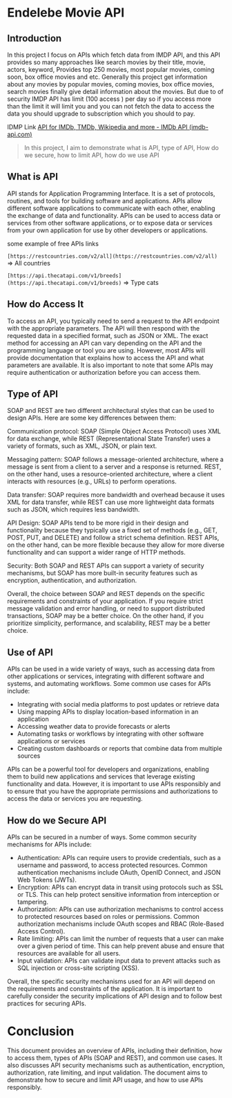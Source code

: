 # Endelebe Movie API

## Introduction

In this project I focus on APIs which fetch data from IMDP API, and this API provides so many approaches like  search movies by their title, movie, actors, keyword, Provides top 250 movies, most popular movies, coming soon, box office movies and etc. Generally this project get information about any movies by popular movies, coming movies, box office movies, search movies finally  give detail information about the movies.  But due to of security IMDP API has limit (100 access ) per day so if you access more than the limit it will limit you and you can not fetch the data to access the data you should upgrade to subscription which you should to pay. 

IDMP Link [API for IMDb, TMDb, Wikipedia and more - IMDb API (imdb-api.com)](https://imdb-api.com/)

> In this project, I aim to demonstrate what is API, type of API, How do we secure, how to limit API, how do we use API
> 

## What is API

API stands for Application Programming Interface. It is a set of protocols, routines, and tools for building software and applications. APIs allow different software applications to communicate with each other, enabling the exchange of data and functionality. APIs can be used to access data or services from other software applications, or to expose data or services from your own application for use by other developers or applications.

some example of free APIs links

`[https://restcountries.com/v2/all](https://restcountries.com/v2/all)`  ⇒ All countries 

`[https://api.thecatapi.com/v1/breeds](https://api.thecatapi.com/v1/breeds)` ⇒ Type cats

## How do Access It

To access an API, you typically need to send a request to the API endpoint with the appropriate parameters. The API will then respond with the requested data in a specified format, such as JSON or XML. The exact method for accessing an API can vary depending on the API and the programming language or tool you are using. However, most APIs will provide documentation that explains how to access the API and what parameters are available. It is also important to note that some APIs may require authentication or authorization before you can access them.

## Type of API

SOAP and REST are two different architectural styles that can be used to design APIs. Here are some key differences between them:

Communication protocol: SOAP (Simple Object Access Protocol) uses XML for data exchange, while REST (Representational State Transfer) uses a variety of formats, such as XML, JSON, or plain text.

Messaging pattern: SOAP follows a message-oriented architecture, where a message is sent from a client to a server and a response is returned. REST, on the other hand, uses a resource-oriented architecture, where a client interacts with resources (e.g., URLs) to perform operations.

Data transfer: SOAP requires more bandwidth and overhead because it uses XML for data transfer, while REST can use more lightweight data formats such as JSON, which requires less bandwidth.

API Design: SOAP APIs tend to be more rigid in their design and functionality because they typically use a fixed set of methods (e.g., GET, POST, PUT, and DELETE) and follow a strict schema definition. REST APIs, on the other hand, can be more flexible because they allow for more diverse functionality and can support a wider range of HTTP methods.

Security: Both SOAP and REST APIs can support a variety of security mechanisms, but SOAP has more built-in security features such as encryption, authentication, and authorization.

Overall, the choice between SOAP and REST depends on the specific requirements and constraints of your application. If you require strict message validation and error handling, or need to support distributed transactions, SOAP may be a better choice. On the other hand, if you prioritize simplicity, performance, and scalability, REST may be a better choice.

## Use of API

APIs can be used in a wide variety of ways, such as accessing data from other applications or services, integrating with different software and systems, and automating workflows. Some common use cases for APIs include:

- Integrating with social media platforms to post updates or retrieve data
- Using mapping APIs to display location-based information in an application
- Accessing weather data to provide forecasts or alerts
- Automating tasks or workflows by integrating with other software applications or services
- Creating custom dashboards or reports that combine data from multiple sources

APIs can be a powerful tool for developers and organizations, enabling them to build new applications and services that leverage existing functionality and data. However, it is important to use APIs responsibly and to ensure that you have the appropriate permissions and authorizations to access the data or services you are requesting.

## How do we Secure API

APIs can be secured in a number of ways. Some common security mechanisms for APIs include:

- Authentication: APIs can require users to provide credentials, such as a username and password, to access protected resources. Common authentication mechanisms include OAuth, OpenID Connect, and JSON Web Tokens (JWTs).
- Encryption: APIs can encrypt data in transit using protocols such as SSL or TLS. This can help protect sensitive information from interception or tampering.
- Authorization: APIs can use authorization mechanisms to control access to protected resources based on roles or permissions. Common authorization mechanisms include OAuth scopes and RBAC (Role-Based Access Control).
- Rate limiting: APIs can limit the number of requests that a user can make over a given period of time. This can help prevent abuse and ensure that resources are available for all users.
- Input validation: APIs can validate input data to prevent attacks such as SQL injection or cross-site scripting (XSS).

Overall, the specific security mechanisms used for an API will depend on the requirements and constraints of the application. It is important to carefully consider the security implications of API design and to follow best practices for securing APIs.

# Conclusion

This document provides an overview of APIs, including their definition, how to access them, types of APIs (SOAP and REST), and common use cases. It also discusses API security mechanisms such as authentication, encryption, authorization, rate limiting, and input validation. The document aims to demonstrate how to secure and limit API usage, and how to use APIs responsibly.
